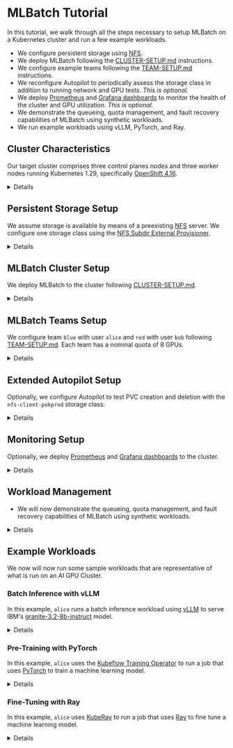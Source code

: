 # MLBatch Tutorial

In this tutorial, we walk through all the steps necessary to setup MLBatch on a
Kubernetes cluster and run a few example workloads.
- We configure persistent storage using
[NFS](https://en.wikipedia.org/wiki/Network_File_System).
- We deploy MLBatch following the
  [CLUSTER-SETUP.md](../setup.k8s/CLUSTER-SETUP.md) instructions.
- We configure example teams following the
  [TEAM-SETUP.md](../setup.k8s/TEAM-SETUP.md) instructions.
- We reconfigure Autopilot to periodically assess the storage class in addition
  to running network and GPU tests. _This is optional._
- We deploy [Prometheus](https://prometheus.io) and [Grafana
dashboards](https://grafana.com/grafana/dashboards/) to monitor the health of
the cluster and GPU utilization. _This is optional._
- We demonstrate the queueing, quota management, and fault recovery capabilities
  of MLBatch using synthetic workloads.
- We run example workloads using vLLM, PyTorch, and Ray.

## Cluster Characteristics

Our target cluster comprises three control planes nodes and three worker nodes
running Kubernetes 1.29, specifically [OpenShift
4.16](https://docs.openshift.com/container-platform/4.16/release_notes/ocp-4-16-release-notes.html).

<details>

```sh
kubectl get nodes
```
```
NAME               STATUS   ROLES                  AGE     VERSION
pokprod-b93r38s3   Ready    worker                 5d13h   v1.29.11+148a389
pokprod-b93r39s2   Ready    worker                 5d12h   v1.29.11+148a389
pokprod-b93r44s0   Ready    worker                 5d13h   v1.29.11+148a389
pokprod002ctrl0    Ready    control-plane,master   5d15h   v1.29.11+148a389
pokprod002ctrl1    Ready    control-plane,master   5d15h   v1.29.11+148a389
pokprod002ctrl2    Ready    control-plane,master   5d15h   v1.29.11+148a389
```
Each worker node is equipped with eight [NVIDIA
H100](https://www.nvidia.com/en-us/data-center/h100/) GPUs.
```sh
oc debug node/pokprod-b93r38s3 -- chroot /host lspci -d 10de:
```
```
Starting pod/pokprod-b93r38s3-debug-4bv4j ...
To use host binaries, run `chroot /host`
05:00.0 Bridge: NVIDIA Corporation GH100 [H100 NVSwitch] (rev a1)
06:00.0 Bridge: NVIDIA Corporation GH100 [H100 NVSwitch] (rev a1)
07:00.0 Bridge: NVIDIA Corporation GH100 [H100 NVSwitch] (rev a1)
08:00.0 Bridge: NVIDIA Corporation GH100 [H100 NVSwitch] (rev a1)
18:00.0 3D controller: NVIDIA Corporation GH100 [H100 SXM5 80GB] (rev a1)
2a:00.0 3D controller: NVIDIA Corporation GH100 [H100 SXM5 80GB] (rev a1)
3a:00.0 3D controller: NVIDIA Corporation GH100 [H100 SXM5 80GB] (rev a1)
5d:00.0 3D controller: NVIDIA Corporation GH100 [H100 SXM5 80GB] (rev a1)
9a:00.0 3D controller: NVIDIA Corporation GH100 [H100 SXM5 80GB] (rev a1)
ab:00.0 3D controller: NVIDIA Corporation GH100 [H100 SXM5 80GB] (rev a1)
ba:00.0 3D controller: NVIDIA Corporation GH100 [H100 SXM5 80GB] (rev a1)
db:00.0 3D controller: NVIDIA Corporation GH100 [H100 SXM5 80GB] (rev a1)

Removing debug pod ...
```
For this tutorial, we assume the [NVIDIA GPU
operator](https://docs.nvidia.com/datacenter/cloud-native/GPU-operator/latest/index.html)
is already
[installed](https://docs.nvidia.com/datacenter/cloud-native/GPU-operator/latest/getting-started.html)
on the cluster. While this cluster is capable of [GPU-direct RDMA (GDR) with
ROCE (RDMA over Converged
Ethernet)](https://medium.com/@sunyanan.choochotkaew1/unlocking-GPUdirect-rdma-on-roce-in-kubernetes-based-cluster-on-cloud-through-multi-nic-cni-1e69ffb96296),
we will not cover or rely on advanced networking configurations in this
tutorial.

</details>

## Persistent Storage Setup

We assume storage is available by means of a preexisting
[NFS](https://en.wikipedia.org/wiki/Network_File_System) server. We configure
one storage class using the [NFS Subdir External
Provisioner](https://github.com/kubernetes-sigs/nfs-subdir-external-provisioner).

<details>

```sh
helm repo add nfs-subdir-external-provisioner https://kubernetes-sigs.github.io/nfs-subdir-external-provisioner && helm repo update

helm install -n nfs-provisioner pokprod nfs-subdir-external-provisioner/nfs-subdir-external-provisioner \
  --create-namespace \
  --set nfs.server=192.168.98.96 --set nfs.path=/gpfs/fs_ec/pokprod002 \
  --set storageClass.name=nfs-client-pokprod --set storageClass.provisionerName=k8s-sigs.io/pokprod-nfs-subdir-external-provisioner
```
Make sure to set the `nfs.server` and `nfs.path` values to the right values for
your environment.
```sh
kubectl get storageclasses
```
```
NAME                   PROVISIONER                                             RECLAIMPOLICY   VOLUMEBINDINGMODE   ALLOWVOLUMEEXPANSION   AGE
nfs-client-pokprod     k8s-sigs.io/pokprod-nfs-subdir-external-provisioner     Delete          Immediate           true                   11s
```
OpenShift clusters require an additional configuration step to permit the
provisioner pod to mount the storage volume.
```sh
oc adm policy add-scc-to-user hostmount-anyuid system:serviceaccount:nfs-provisioner:pokprod-nfs-subdir-external-provisioner
```

</details>

## MLBatch Cluster Setup

We deploy MLBatch to the cluster following
[CLUSTER-SETUP.md](../setup.k8s/CLUSTER-SETUP.md).

<details>

```sh
# Clone MLBatch repository
git clone --recursive https://github.com/project-codeflare/mlbatch.git
cd mlbatch

# Setup priority classes
kubectl apply -f setup.k8s/mlbatch-priorities.yaml

# Deploy scheduler-plugins
helm install scheduler-plugins --namespace scheduler-plugins --create-namespace scheduler-plugins/manifests/install/charts/as-a-second-scheduler/ --set-json pluginConfig='[{"args":{"scoringStrategy":{"resources":[{"name":"nvidia.com/GPU","weight":1}],"requestedToCapacityRatio":{"shape":[{"utilization":0,"score":0},{"utilization":100,"score":10}]},"type":"RequestedToCapacityRatio"}},"name":"NodeResourcesFit"},{"args":{"permitWaitingTimeSeconds":300},"name":"Coscheduling"}]'

# Wait for scheduler-plugins pods to be ready
while [[ $(kubectl get pods -n scheduler-plugins -o 'jsonpath={..status.conditions[?(@.type=="Ready")].status}' | tr ' ' '\n' | sort -u) != "True" ]]
do
    echo -n "." && sleep 1;
done
echo ""

# Patch scheduler-plugins pod priorities
kubectl patch deployment -n scheduler-plugins --type=json --patch-file setup.k8s/scheduler-priority-patch.yaml scheduler-plugins-controller
kubectl patch deployment -n scheduler-plugins --type=json --patch-file setup.k8s/scheduler-priority-patch.yaml scheduler-plugins-scheduler

# Create mlbatch-system namespace
kubectl create namespace mlbatch-system

# Deploy Kubeflow training operator
kubectl apply --server-side -k setup.k8s/training-operator/coscheduling

# Deploy Kuberay
kubectl apply --server-side -k setup.k8s/kuberay

# Deploy Kueue
kubectl apply --server-side -k setup.k8s/kueue

# Wait for Kueue to be ready
while [[ $(kubectl get pods -l app.kubernetes.io/name=kueue -n mlbatch-system -o 'jsonpath={..status.conditions[?(@.type=="Ready")].status}' | tr ' ' '\n' | sort -u) != "True" ]]
do
    echo -n "." && sleep 1;
done
echo ""

# Deploy AppWrapper
kubectl apply --server-side -k setup.k8s/appwrapper/coscheduling

# Deploy Autopilot
helm repo add autopilot https://ibm.github.io/autopilot/ && helm repo update

helm upgrade --install autopilot -n autopilot autopilot/autopilot --create-namespace

# Create Kueue's default flavor
kubectl apply -f setup.k8s/default-flavor.yaml

# Setup mlbatch-edit-role
kubectl apply -f setup.k8s/mlbatch-edit-role.yaml

# Create slack cluster queue with 8 GPUs
kubectl apply -f- << EOF
apiVersion: kueue.x-k8s.io/v1beta1
kind: ClusterQueue
metadata:
  name: slack-cluster-queue
spec:
  namespaceSelector: {}
  cohort: default-cohort
  preemption:
    withinClusterQueue: LowerOrNewerEqualPriority
    reclaimWithinCohort: Any
    borrowWithinCohort:
      policy: Never
  resourceGroups:
  - coveredResources: ["cpu", "memory", "nvidia.com/GPU", "pods"]
    flavors:
    - name: default-flavor
      resources:
      - name: "cpu"
        nominalQuota: 224
      - name: "memory"
        nominalQuota: 2000G
      - name: "nvidia.com/GPU"
        nominalQuota: 8
      - name: "pods"
        nominalQuota: 100
EOF
```
We reserve 8 GPUs out of 24 for MLBatch's slack queue.

</details>

## MLBatch Teams Setup

We configure team `blue` with user `alice` and `red` with user `bob` following
[TEAM-SETUP.md](../setup.k8s/TEAM-SETUP.md). Each team has a nominal quota of 8
GPUs.

<details>

```sh
# Create namespaces
kubectl create ns blue
kubectl create ns red

kubectl label namespace blue mlbatch-team-namespace=true
kubectl label namespace red mlbatch-team-namespace=true

# Create queues
kubectl -n blue apply -f- << EOF
apiVersion: kueue.x-k8s.io/v1beta1
kind: ClusterQueue
metadata:
  name: blue-cluster-queue
spec:
  namespaceSelector: {}
  cohort: default-cohort
  preemption:
    withinClusterQueue: LowerOrNewerEqualPriority
    reclaimWithinCohort: Any
    borrowWithinCohort:
      policy: Never
  resourceGroups:
  - coveredResources: ["cpu", "memory", "nvidia.com/GPU", "pods"]
    flavors:
    - name: default-flavor
      resources:
      - name: "cpu"
        nominalQuota: 224
      - name: "memory"
        nominalQuota: 2000G
      - name: "nvidia.com/GPU"
        nominalQuota: 8
      - name: "pods"
        nominalQuota: 100
EOF

kubectl apply -n blue -f- << EOF
apiVersion: kueue.x-k8s.io/v1beta1
kind: LocalQueue
metadata:
  name: default-queue
spec:
  clusterQueue: blue-cluster-queue
EOF

kubectl apply -n red -f- << EOF
apiVersion: kueue.x-k8s.io/v1beta1
kind: ClusterQueue
metadata:
  name: red-cluster-queue
spec:
  namespaceSelector: {}
  cohort: default-cohort
  preemption:
    withinClusterQueue: LowerOrNewerEqualPriority
    reclaimWithinCohort: Any
    borrowWithinCohort:
      policy: Never
  resourceGroups:
  - coveredResources: ["cpu", "memory", "nvidia.com/GPU", "pods"]
    flavors:
    - name: default-flavor
      resources:
      - name: "cpu"
        nominalQuota: 224
      - name: "memory"
        nominalQuota: 2000G
      - name: "nvidia.com/GPU"
        nominalQuota: 8
      - name: "pods"
        nominalQuota: 100
EOF

kubectl apply -n red -f- << EOF
apiVersion: kueue.x-k8s.io/v1beta1
kind: LocalQueue
metadata:
  name: default-queue
spec:
  clusterQueue: red-cluster-queue
EOF

# Authorize alice and bob in their respective namespaces
kubectl -n blue apply -f- << EOF
kind: RoleBinding
apiVersion: rbac.authorization.k8s.io/v1
metadata:
  name: alice
subjects:
  - apiGroup: rbac.authorization.k8s.io
    kind: User
    name: alice
roleRef:
  apiGroup: rbac.authorization.k8s.io
  kind: ClusterRole
  name: mlbatch-edit
EOF

kubectl -n red apply -f- << EOF
kind: RoleBinding
apiVersion: rbac.authorization.k8s.io/v1
metadata:
  name: bob
subjects:
  - apiGroup: rbac.authorization.k8s.io
    kind: User
    name: bob
roleRef:
  apiGroup: rbac.authorization.k8s.io
  kind: ClusterRole
  name: mlbatch-edit
EOF
```
While we gave permissions to Kubernetes users `alice` and `bob`, we have not
tied these names to any identity provider as the details of this setup are not
portable. In this tutorial, we will rely on [user
impersonation](https://kubernetes.io/docs/reference/access-authn-authz/authentication/#user-impersonation)
with `kubectl` to run as a specific user.

</details>

## Extended Autopilot Setup

Optionally, we configure Autopilot to test PVC creation and deletion with the
`nfs-client-pokprod` storage class.

<details>

First create the extended Autopilot configuration.
```sh
cat << EOF > autopilot-extended.yaml
env:
  - name: "PERIODIC_CHECKS"
    value: "pciebw,remapped,dcgm,ping,gpupower,pvc"
  - name: "PVC_TEST_STORAGE_CLASS"
    value: "nfs-client-pokprod"
EOF
```
Then reapply the helm chart, this will start a rollout update.
```sh
helm upgrade autopilot autopilot/autopilot --install --namespace=autopilot --create-namespace -f autopilot-extended.yaml
```

</details>

## Monitoring Setup

Optionally, we deploy [Prometheus](https://prometheus.io) and [Grafana
dashboards](https://grafana.com/grafana/dashboards/) to the cluster.

<details>

We follow the setup provided by the `prometheus-community/kube-prometheus-stack`
Helm chart.

```sh
helm repo add prometheus-community https://prometheus-community.github.io/helm-charts && helm repo update
```

The charts will install: Prometheus, Grafana, Alert Manager, Prometheus Node
Exporter and Kube State Metrics. We set up the chart with the following:

- Persistent storage for Prometheus, Grafana and Alert Manager;
- Override the Prometheus Node Exporter port;
- Disable CRDs creation as they are already present.

You may leave the CRDs creation on, along with the default Node Exporter pod.
These changes are needed when deploying a separate Prometheus instance in
OpenShift.

```sh
cat << EOF > config.yaml
crds:
  enabled: false

prometheus-node-exporter:
  service:
    port: 9110

alertmanager:
  alertmanagerSpec:
    persistentVolumeClaimRetentionPolicy:
      whenDeleted: Retain
      whenScaled: Retain
    storage:
      volumeClaimTemplate:
        spec:
          storageClassName: nfs-client-pokprod
          accessModes: ["ReadWriteOnce"]
          resources:
            requests:
              storage: 50Gi

prometheus:
  prometheusSpec:
    persistentVolumeClaimRetentionPolicy:
      whenDeleted: Retain
      whenScaled: Retain
    storageSpec:
      volumeClaimTemplate:
        spec:
          storageClassName: nfs-client-pokprod
          accessModes: ["ReadWriteOnce"]
          resources:
            requests:
              storage: 50Gi
    emptyDir:
      medium: Memory

grafana:
  persistence:
    enabled: true
    type: sts
    storageClassName: "nfs-client-pokprod"
    accessModes:
      - ReadWriteOnce
    size: 20Gi
    finalizers:
      - kubernetes.io/pvc-protection
EOF

helm upgrade --install kube-prometheus-stack -n prometheus prometheus-community/kube-prometheus-stack --create-namespace -f config.yaml
```

If deploying on OpenShift based systems, you need to assign the privileged
security context to the service accounts that are created by the helm chart.

```sh
oc adm policy add-scc-to-user privileged system:serviceaccount:prometheus:kube-prometheus-stack-admission system:serviceaccount:prometheus:kube-prometheus-stack-alertmanager system:serviceaccount:prometheus:kube-prometheus-stack-grafana system:serviceaccount:prometheus:kube-prometheus-stack-kube-state-metrics system:serviceaccount:prometheus:kube-prometheus-stack-operator system:serviceaccount:prometheus:kube-prometheus-stack-prometheus system:serviceaccount:prometheus:kube-prometheus-stack-prometheus-node-exporter
```

You should expect the following pods:

```sh
kubectl get pods
```
```sh
NAME                                                        READY   STATUS    RESTARTS   AGE
alertmanager-kube-prometheus-stack-alertmanager-0           2/2     Running   0          16m
kube-prometheus-stack-grafana-0                             3/3     Running   0          16m
kube-prometheus-stack-kube-state-metrics-6f76b98d89-pxs69   1/1     Running   0          16m
kube-prometheus-stack-operator-7fbfc985bb-mm9bk             1/1     Running   0          16m
kube-prometheus-stack-prometheus-node-exporter-44llp        1/1     Running   0          16m
kube-prometheus-stack-prometheus-node-exporter-95gp8        1/1     Running   0          16m
kube-prometheus-stack-prometheus-node-exporter-dxf5f        1/1     Running   0          16m
kube-prometheus-stack-prometheus-node-exporter-f45dx        1/1     Running   0          16m
kube-prometheus-stack-prometheus-node-exporter-pfrzk        1/1     Running   0          16m
kube-prometheus-stack-prometheus-node-exporter-zpfzb        1/1     Running   0          16m
prometheus-kube-prometheus-stack-prometheus-0               2/2     Running   0          16m
```

To access the Grafana dashboard on `localhost:3000`:

```sh
kubectl --namespace prometheus get secrets kube-prometheus-stack-grafana -o jsonpath="{.data.admin-password}" | base64 -d ; echo
```
```sh
export POD_NAME=$(kubectl --namespace prometheus get pod -l "app.kubernetes.io/name=grafana,app.kubernetes.io/instance=kube-prometheus-stack" -oname)
  kubectl --namespace prometheus port-forward $POD_NAME 3000
```

To import NVidia and Autopilot metrics, from the Grafana dashboard:

- Select the `+` drop down menu on the top right, and **Import dashboard**
- In the `Grafana.com dashboard URL or ID` box, add
  [https://grafana.com/grafana/dashboards/23123-autopilot-metrics/](https://grafana.com/grafana/dashboards/23123-autopilot-metrics/)
  and click Load, then repeat with the NVidia dashboard
  [https://grafana.com/grafana/dashboards/12239-nvidia-dcgm-exporter-dashboard/](https://grafana.com/grafana/dashboards/12239-nvidia-dcgm-exporter-dashboard/)

To visualize the metrics, we need to label the service monitor objects in both
`autopilot` and `nvidia-GPU-operator` namespaces with the Prometheus release
name.

```sh
kubectl label servicemonitors.monitoring.coreos.com -n autopilot autopilot-metrics-monitor release=kube-prometheus-stack --overwrite
```
```sh
kubectl label servicemonitors.monitoring.coreos.com -n nvidia-GPU-operator nvidia-dcgm-exporter GPU-operator nvidia-node-status-exporter  release=kube-prometheus-stack --overwrite
```

</details>

## Workload Management

- We will now demonstrate the queueing, quota management, and fault recovery capabilities
  of MLBatch using synthetic workloads.

<details>

TODO

</details>

## Example Workloads

We now will now run some sample workloads that are representative of what is run on
an AI GPU Cluster.

### Batch Inference with vLLM

In this example, `alice` runs a batch inference workload using
[vLLM](https://docs.vllm.ai/en/latest/) to serve IBM's
[granite-3.2-8b-instruct](https://huggingface.co/ibm-granite/granite-3.2-8b-instruct)
model.

<details>

First, `alice` creates a persistent volume claim to cache the model weights on
first invocation so that subsequent instantiation of the model will reuse the
cached data.
```yaml
kubectl apply --as alice -n blue -f- << EOF
apiVersion: v1
kind: PersistentVolumeClaim
metadata:
  name: granite-3.2-8b-instruct
spec:
  accessModes:
    - ReadWriteMany
  resources:
    requests:
      storage: 50Gi
  storageClassName: nfs-client-pokprod
EOF
```
The workload wraps a Kubernetes Job in an AppWrapper. The Job consists of one
Pod with two containers using an upstream `vllm-openai` image. The `vllm`
container runs the inference runtime. The `load-generator` container submits a
random series of requests to the inference runtime and reports a number of
metrics such as _Time to First Token_ (TTFT) and _Time per Output Token_ (TPOT).
```yaml
kubectl apply --as alice -n blue -f- << EOF
apiVersion: workload.codeflare.dev/v1beta2
kind: AppWrapper
metadata:
  name: batch-inference
spec:
  components:
  - template:
      apiVersion: batch/v1
      kind: Job
      metadata:
        name: batch-inference
      spec:
        template:
          metadata:
            annotations:
              kubectl.kubernetes.io/default-container: load-generator
            labels:
              app: batch-inference
          spec:
            terminationGracePeriodSeconds: 0
            restartPolicy: Never
            containers:
              - name: vllm
                image: quay.io/tardieu/vllm-openai:v0.7.3 # mirror of vllm/vllm-openai:v0.7.3
                command:
                  # serve model and wait for halt signal
                  - sh
                  - -c
                  - |
                    vllm serve ibm-granite/granite-3.2-8b-instruct &
                    until [ -f /.config/halt ]; do sleep 1; done
                ports:
                  - containerPort: 8000
                resources:
                  requests:
                    cpu: 4
                    memory: 64Gi
                    nvidia.com/GPU: 1
                  limits:
                    cpu: 4
                    memory: 64Gi
                    nvidia.com/GPU: 1
                volumeMounts:
                  - name: cache
                    mountPath: /.cache
                  - name: config
                    mountPath: /.config
              - name: load-generator
                image: quay.io/tardieu/vllm-benchmarks:v0.7.3
                command:
                  # wait for vllm, submit batch of inference requests, send halt signal
                  - sh
                  - -c
                  - |
                    until nc -zv localhost 8000; do sleep 1; done;
                    python3 benchmark_serving.py \
                      --model=ibm-granite/granite-3.2-8b-instruct \
                      --backend=vllm \
                      --dataset-name=random \
                      --random-input-len=128 \
                      --random-output-len=128 \
                      --max-concurrency=16 \
                      --num-prompts=512;
                    touch /.config/halt
                volumeMounts:
                  - name: cache
                    mountPath: /.cache
                  - name: config
                    mountPath: /.config
            volumes:
              - name: cache
                persistentVolumeClaim:
                  claimName: granite-3.2-8b-instruct
              - name: config
                emptyDir: {}
EOF
```
The two containers are synchronized as follows: `load-generator` waits for
`vllm` to be ready to accept requests and, upon completion of the batch, signals
`vllm` to make it quit.

</details>

### Pre-Training with PyTorch

In this example, `alice` uses the [Kubeflow Training Operator](https://github.com/kubeflow/training-operator)
to run a job that uses [PyTorch](https://pytorch.org) to train a machine learning model.

<details>

TODO

</details>

### Fine-Tuning with Ray

In this example, `alice` uses [KubeRay](https://github.com/ray-project/kuberay) to run a job that
uses [Ray](https://github.com/ray-project/ray) to fine tune a machine learning model.

<details>

TODO

</details>
